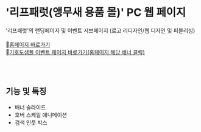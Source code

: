 # '리프패럿(앵무새 용품 몰)' PC 웹 페이지 
'리프패럿'의 랜딩페이지 및 이벤트 서브페이지 (로고 리디자인/웹 디자인 및 퍼블리싱)<br><br>
📌[홈페이지 바로가기](https://fold6.github.io/Lipparrot_redesign-landing)<br>
📌[기호도샘플 이벤트 페이지 바로가기(홈페이지 해당 배너 클릭)](https://fold6.github.io/Lipparrot_redesign/sub/sub_01.html)<br>


<br>
<br>

## 기능 및 특징
- 배너 슬라이드
- 호버 스케일 애니메이션
- 검색 인풋 박스

